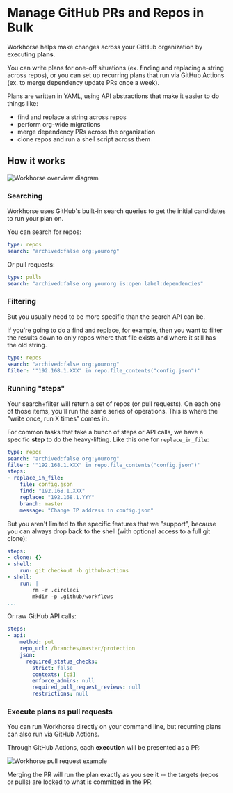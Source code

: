 
# Manage GitHub PRs and Repos in Bulk

Workhorse helps make changes across your GitHub organization by executing **plans**.

You can write plans for one-off situations (ex. finding and replacing a string across repos),
or you can set up recurring plans that run via GitHub Actions (ex. to merge dependency update PRs once a week).

Plans are written in YAML, using API abstractions that make it easier to do things like:

- find and replace a string across repos
- perform org-wide migrations
- merge dependency PRs across the organization
- clone repos and run a shell script across them

## How it works

![Workhorse overview diagram](/assets/img/workhorse-overview.png)

### Searching

Workhorse uses GitHub's built-in search queries to get the initial candidates to run your plan on.

You can search for repos:

```yaml
type: repos
search: "archived:false org:yourorg"
```

Or pull requests:

```yaml
type: pulls
search: "archived:false org:yourorg is:open label:dependencies"
```

### Filtering

But you usually need to be more specific than the search API can be.

If you're going to do a find and replace, for example, then you want to filter the results down to only repos where that file exists and where it still has the old string.

```yaml
type: repos
search: "archived:false org:yourorg"
filter: '"192.168.1.XXX" in repo.file_contents("config.json")'
```

### Running "steps"

Your search+filter will return a set of repos (or pull requests).
On each one of those items,
you'll run the same series of operations.
This is where the "write once, run X times" comes in.

For common tasks that take a bunch of steps or API calls,
we have a specific **step** to do the heavy-lifting.
Like this one for `replace_in_file`:

```yaml
type: repos
search: "archived:false org:yourorg"
filter: '"192.168.1.XXX" in repo.file_contents("config.json")'
steps:
- replace_in_file:
    file: config.json
    find: "192.168.1.XXX"
    replace: "192.168.1.YYY"
    branch: master
    message: "Change IP address in config.json"
```

But you aren't limited to the specific features that we "support", because you can always drop back to the shell (with optional access to a full git clone):

```yaml
steps:
- clone: {}
- shell:
    run: git checkout -b github-actions
- shell:
    run: |
        rm -r .circleci
        mkdir -p .github/workflows
...
```

Or raw GitHub API calls:

```yaml
steps:
- api:
    method: put
    repo_url: /branches/master/protection
    json:
      required_status_checks:
        strict: false
        contexts: [ci]
        enforce_admins: null
        required_pull_request_reviews: null
        restrictions: null
```

### Execute plans as pull requests

You can run Workhorse directly on your command line,
but recurring plans can also run via GitHub Actions.

Through GitHub Actions, each **execution** will be presented as a PR:

![Workhorse pull request example](/assets/img/workhorse-pr-example.png)

Merging the PR will run the plan exactly as you see it -- the targets (repos or pulls) are locked to what is committed in the PR.
